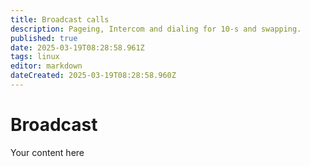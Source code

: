 ```yaml
---
title: Broadcast calls
description: Pageing, Intercom and dialing for 10-s and swapping.
published: true
date: 2025-03-19T08:28:58.961Z
tags: linux
editor: markdown
dateCreated: 2025-03-19T08:28:58.960Z
---
```


# Broadcast
Your content here